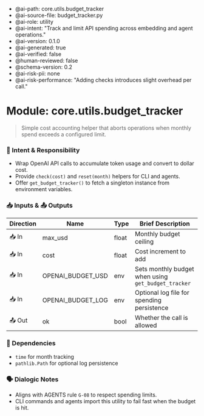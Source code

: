 - @ai-path: core.utils.budget_tracker
- @ai-source-file: budget_tracker.py
- @ai-role: utility
- @ai-intent: "Track and limit API spending across embedding and agent operations."
- @ai-version: 0.1.0
- @ai-generated: true
- @ai-verified: false
- @human-reviewed: false
- @schema-version: 0.2
- @ai-risk-pii: none
- @ai-risk-performance: "Adding checks introduces slight overhead per call."

# Module: core.utils.budget_tracker
> Simple cost accounting helper that aborts operations when monthly spend exceeds a configured limit.

### 🎯 Intent & Responsibility
- Wrap OpenAI API calls to accumulate token usage and convert to dollar cost.
- Provide `check(cost)` and `reset(month)` helpers for CLI and agents.
- Offer `get_budget_tracker()` to fetch a singleton instance from environment variables.

### 📥 Inputs & 📤 Outputs
| Direction | Name | Type | Brief Description |
|-----------|------|------|-------------------|
| 📥 In | max_usd | float | Monthly budget ceiling |
| 📥 In | cost | float | Cost increment to add |
| 📥 In | OPENAI_BUDGET_USD | env | Sets monthly budget when using `get_budget_tracker` |
| 📥 In | OPENAI_BUDGET_LOG | env | Optional log file for spending persistence |
| 📤 Out | ok | bool | Whether the call is allowed |

### 🔗 Dependencies
- `time` for month tracking
- `pathlib.Path` for optional log persistence

### 🗣 Dialogic Notes
- Aligns with AGENTS rule `G-08` to respect spending limits.
- CLI commands and agents import this utility to fail fast when the budget is hit.

